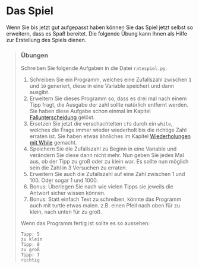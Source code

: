 # Das Spiel

Wenn Sie bis jetzt gut aufgepasst haben können Sie das Spiel jetzt selbst so erweitern, dass es Spaß bereitet. Die folgende Übung kann Ihnen als Hilfe zur Erstellung des Spiels dienen.

> ### Übungen
>
> Schreiben Sie folgende Aufgaben in die Datei `ratespiel.py`.
>
> 1. Schreiben Sie ein Programm, welches eine Zufallszahl zwischen `1` und `10` generiert, diese in eine Variable speichert und dann ausgibt.
> 2. Erweitern Sie dieses Programm so, dass es drei mal nach einem Tipp fragt, die Ausgabe der zahl sollte natürlich entfernt werden. Sie haben diese Aufgabe schon einmal im Kapitel [Fallunterscheidung](04.3-bedingtesausfuehren.md#Übung-zahlenratespiel) gelöst.
> 3. Ersetzen Sie jetzt die verschachtelten `if`s durch ein `while`, welches die Frage immer wieder wiederholt bis die richtige Zahl erraten ist. Sie haben etwas ähnliches im Kapitel [Wiederholungen mit While](04.4-wiederholungenwhile.md) gemacht.
> 4. Speichern Sie die Zufallszahl zu Beginn in eine Variable und verändern Sie diese dann nicht mehr. Nun geben Sie jedes Mal aus, ob der Tipp zu groß oder zu klein war. Es sollte nun möglich sein die Zahl in 3 Versuchen zu erraten.
> 5. Erweitern Sie auch die Zufallszahl auf eine Zahl zwischen 1 und 100. Oder sogar 1 und 1000.
> 6. Bonus: Überlegen Sie nach wie vielen Tipps sie jeweils die Antwort sicher wissen können.
> 7. Bonus: Statt einfach Text zu schreiben, könnte das Programm auch mit turtle etwas malen. z.B. einen Pfeil nach oben für zu klein, nach unten für zu groß.
>
> Wenn das Programm fertig ist sollte es so aussehen:
>
> ```
> Tipp: 5
> zu klein
> Tipp: 8
> zu groß
> Tipp: 7
> richtig
> ```
